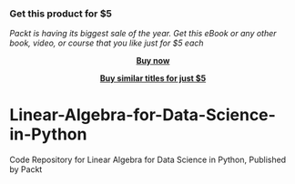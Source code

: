 
### Get this product for $5

<i>Packt is having its biggest sale of the year. Get this eBook or any other book, video, or course that you like just for $5 each</i>


<b><p align='center'>[Buy now](https://packt.link/9781839214219)</p></b>


<b><p align='center'>[Buy similar titles for just $5](https://subscription.packtpub.com/search)</p></b>


# Linear-Algebra-for-Data-Science-in-Python
Code Repository for Linear Algebra for Data Science in Python, Published by Packt
